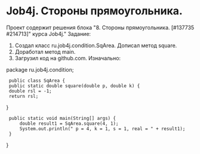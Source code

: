 # Job4j. Стороны прямоугольника.
Проект содержит решения блока "8. Стороны прямоугольника. [#137735 #214713]" курса Job4j."
Задание:
1. Создал класс ru.job4j.condition.SqArea. Дописал метод square.
2. Доработал метод main. 
3. Загрузил код на github.com. 
Изначально:

 package ru.job4j.condition;

     public class SqArea {
     public static double square(double p, double k) {
     double rsl = -1;
     return rsl;
 }

     public static void main(String[] args) {
         double result1 = SqArea.square(4, 1);
         System.out.println(" p = 4, k = 1, s = 1, real = " + result1);
     }
 }